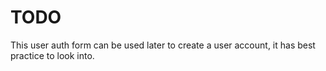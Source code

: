 # TODO

This user auth form can be used later  to create a user account, it has best practice to look into.
